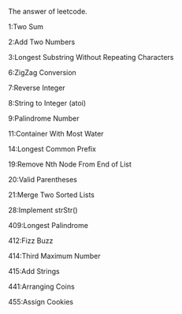 The answer of leetcode.

1:Two Sum

2:Add Two Numbers

3:Longest Substring Without Repeating Characters

6:ZigZag Conversion

7:Reverse Integer

8:String to Integer (atoi)

9:Palindrome Number

11:Container With Most Water

14:Longest Common Prefix

19:Remove Nth Node From End of List

20:Valid Parentheses

21:Merge Two Sorted Lists

28:Implement strStr()

409:Longest Palindrome

412:Fizz Buzz

414:Third Maximum Number

415:Add Strings

441:Arranging Coins

455:Assign Cookies

